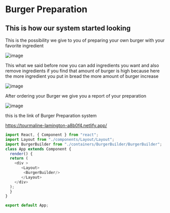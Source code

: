 # Burger Preparation

## This is how our system started looking

This is the possibility we give to you of preparing your own burger with your favorite ingredient

![image](https://user-images.githubusercontent.com/103323625/180836323-ff83aefa-cbb8-4cc2-b5b3-e314b805b5e3.png)

This what we said before now you can add ingredients you want and also remove ingredients if you find that amount of burger is high because here the more ingredient 
you put in bread the more amount of burger increase

![image](https://user-images.githubusercontent.com/103323625/180836955-19aefad9-f8d0-41ca-9e73-1ae7f54d47fa.png)

After ordering your Burger we give you a report of your preparation

![image](https://user-images.githubusercontent.com/103323625/180837881-3e9518ac-7284-4c3c-9539-865ceebbcbda.png)



this is the link of Burger Preparation system

https://tourmaline-lamington-a8b0f4.netlify.app/

``` javascript
import React, { Component } from "react";
import Layout from "./components/Layout/Layout";
import BurgerBuilder from "./containers/BurgerBuilder/BurgerBuilder";
class App extends Component {
  render() {
  return (
    <div >
       <Layout>
        <BurgerBuilder/>
       </Layout>
    </div>
  );
  }
}

export default App;


```
